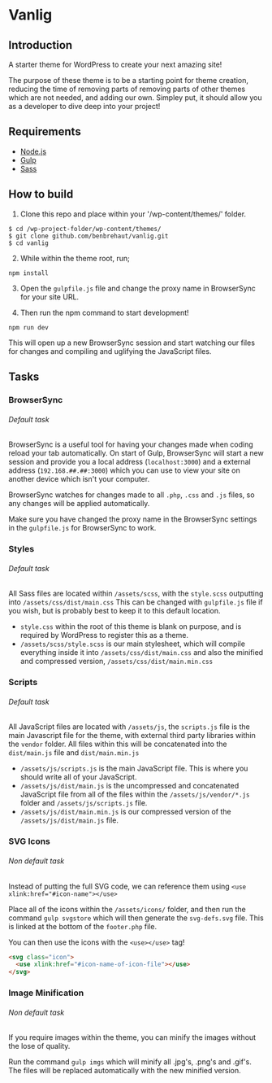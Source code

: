 # Vanlig

## Introduction
A starter theme for WordPress to create your next amazing site!

The purpose of these theme is to be a starting point for theme creation, reducing the time of removing parts of removing parts of other themes which are not needed, and adding our own. Simpley put, it should allow you as a developer to dive deep into your project!

## Requirements
* [Node.js](https://nodejs.org/en/)
* [Gulp](https://gulpjs.com/)
* [Sass](http://www.sass-lang.com)

## How to build
1. Clone this repo and place within your '/wp-content/themes/' folder.
````
$ cd /wp-project-folder/wp-content/themes/
$ git clone github.com/benbrehaut/vanlig.git
$ cd vanlig
````
2. While within the theme root, run;
````
npm install
````

3. Open the ``gulpfile.js`` file and change the proxy name in BrowserSync for your site URL.

4. Then run the npm command to start development!
````
npm run dev
````

This will open up a new BrowserSync session and start watching our files for changes and compiling and uglifying the JavaScript files.

## Tasks

### BrowserSync
###### Default task
BrowserSync is a useful tool for having your changes made when coding reload your tab automatically. On start of Gulp, BrowserSync will start a new session and provide you a local address (``localhost:3000``) and a external address (``192.168.##.##:3000``) which you can use to view your site on another device which isn't your computer.

BrowserSync watches for changes made to all ``.php``, ``.css`` and ``.js`` files, so any changes will be applied automatically.

Make sure you have changed the proxy name in the BrowserSync settings in the ``gulpfile.js`` for BrowserSync to work.

### Styles
###### Default task
All Sass files are located within ``/assets/scss``, with the ``style.scss`` outputting into ``/assets/css/dist/main.css`` This can be changed with ``gulpfile.js`` file if you wish, but is probably best to keep it to this default location.

* ``style.css`` within the root of this theme is blank on purpose, and is required by WordPress to register this as a theme.
* ``/assets/scss/style.scss`` is our main stylesheet, which will compile everything inside it into ``/assets/css/dist/main.css`` and also the minified and compressed version, ``/assets/css/dist/main.min.css``

### Scripts
###### Default task
All JavaScript files are located with ``/assets/js``, the ``scripts.js`` file is the main Javascript file for the theme, with external third party libraries within the ``vendor`` folder. All files within this will be concatenated into the ``dist/main.js`` file and ``dist/main.min.js``

* ``/assets/js/scripts.js`` is the main JavaScript file. This is where you should write all of your JavaScript.
* ``/assets/js/dist/main.js`` is the uncompressed and concatenated JavaScript file from all of the files within the ``/assets/js/vendor/*.js`` folder and ``/assets/js/scripts.js`` file.
* ``/assets/js/dist/main.min.js`` is our compressed version of the ``/assets/js/dist/main.js`` file.

### SVG Icons
###### Non default task
Instead of putting the full SVG code, we can reference them using ``<use xlink:href="#icon-name"></use>``

Place all of the icons within the ``/assets/icons/`` folder, and then run the command ``gulp svgstore`` which will then generate the ``svg-defs.svg`` file. This is linked at the bottom of the ``footer.php`` file.

You can then use the icons with the ``<use></use>`` tag!

````html
<svg class="icon">
  <use xlink:href="#icon-name-of-icon-file"></use>
</svg>
````

### Image Minification
###### Non default task
If you require images within the theme, you can minify the images without the lose of quality.

Run the command ``gulp imgs`` which will minify all .jpg's, .png's and .gif's. The files will be replaced automatically with the new minified version.
